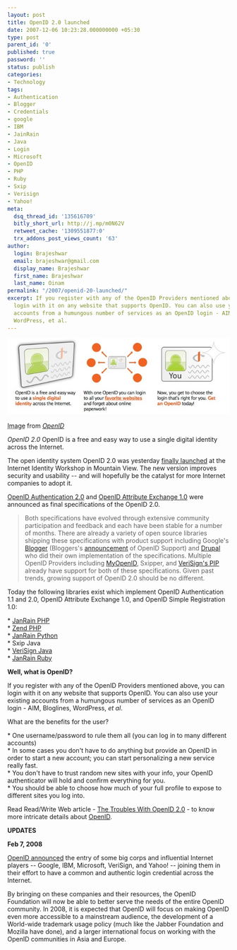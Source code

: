 ```yaml
---
layout: post
title: OpenID 2.0 launched
date: 2007-12-06 10:23:28.000000000 +05:30
type: post
parent_id: '0'
published: true
password: ''
status: publish
categories:
- Technology
tags:
- Authentication
- Blogger
- Credentials
- google
- IBM
- JainRain
- Java
- Login
- Microsoft
- OpenID
- PHP
- Ruby
- Sxip
- Verisign
- Yahoo!
meta:
  dsq_thread_id: '135616709'
  bitly_short_url: http://j.mp/m0N62V
  retweet_cache: '1309551877:0'
  trx_addons_post_views_count: '63'
author:
  login: Brajeshwar
  email: brajeshwar@gmail.com
  display_name: Brajeshwar
  first_name: Brajeshwar
  last_name: Oinam
permalink: "/2007/openid-20-launched/"
excerpt: If you register with any of the OpenID Providers mentioned above, you can
  login with it on any website that supports OpenID. You can also use your existing
  accounts from a humungous number of services as an OpenID login - AIM, Bloglines,
  WordPress, et al.
---
```

<div class="figure"><img src="/static/2007/12/openid.jpg" alt="OpenID" />
<p class="credit"><abbr class="type" title="Image">Image</abbr> from <cite><a href="http://www.openid.net/">OpenID</a></cite></p>
<p class="caption"><em class="title">OpenID 2.0</em> OpenID is a free and easy way to use a single digital identity across the Internet.</p>
</div>
<p>The open identity system OpenID 2.0 was yesterday <a href="http://openid.net/2007/12/05/openid-2_0-final-ly/">finally launched</a> at the Internet Identity Workshop in Mountain View. The new version improves security and usability -- and will hopefully be the catalyst for more Internet companies to adopt it.</p>

<p><a href="http://openid.net/specs/openid-authentication-2_0.html">OpenID Authentication 2.0</a> and <a href="http://openid.net/specs/openid-attribute-exchange-1_0.html">OpenID Attribute Exchange 1.0</a> were announced as final specifications of the OpenID 2.0.</p>
<blockquote><p>Both specifications have evolved through extensive community participation and feedback and each have been stable for a number of months. There are already a variety of open source libraries shipping these specifications with product support including Google's <a href="http://www.blogger.com/">Blogger</a> (Bloggers's <a href="http://bloggerindraft.blogspot.com/2007/11/new-feature-openid-commenting.html">announcement</a> of OpenID Support) and <a href="http://drupal.org/">Drupal</a> who did their own implementation of the specifications. Multiple OpenID Providers including <a href="http://www.myopenid.com/">MyOpenID</a>, Sxipper, and <a href="http://pip.verisignlabs.com/">VeriSign's PIP</a> already have support for both of these specifications. Given past trends, growing support of OpenID 2.0 should be no different.</p></blockquote>
<p>Today the following libraries exist which implement OpenID Authentication 1.1 and 2.0, OpenID Attribute Exchange 1.0, and OpenID Simple Registration 1.0:</p>
<p>* <a href="http://openidenabled.com/php-openid/">JanRain PHP</a><br />
* <a href="http://framework.zend.com/fisheye/browse/Zend_Framework/trunk/library/Zend/OpenId">Zend PHP</a><br />
* <a href="http://openidenabled.com/python-openid/">JanRain Python</a><br />
* Sxip Java<br />
* <a href="http://code.google.com/p/joid/">VeriSign Java</a><br />
* <a href="http://openidenabled.com/ruby-openid/">JanRain Ruby</a></p>
<p><strong>Well, what is OpenID?</strong></p>
<p>If you register with any of the OpenID Providers mentioned above, you can login with it on any website that supports OpenID. You can also use your existing accounts from a humungous number of services as an OpenID login - AIM, Bloglines, WordPress, <em>et al</em>.</p>
<p>What are the benefits for the user?</p>
<p>* One username/password to rule them all (you can log in to many different accounts)<br />
* In some cases you don't have to do anything but provide an OpenID in order to start a new account; you can start personalizing a new service really fast.<br />
* You don't have to trust random new sites with your info, your OpenID authenticator will hold and confirm everything for you.<br />
* You should be able to choose how much of your full profile to expose to different sites you log into.</p>
<p>Read Read/Write Web article - <a href="http://www.readwriteweb.com/archives/the_troubles_with_openid_20.php">The Troubles With OpenID 2.0</a> - to know more intricate details about <a href="http://www.openid.net/">OpenID</a>.</p>
<p><strong>UPDATES</strong></p>
<p><strong>Feb 7, 2008</strong></p>
<p><a href="http://openid.net/2008/02/07/evolving-the-openid-foundation-board/">OpenID announced</a> the entry of some big corps and influential Internet players -- Google, IBM, Microsoft, VeriSign, and Yahoo! -- joining them in their effort to have a common and authentic login credential across the Internet.</p>
<p>By bringing on these companies and their resources, the OpenID Foundation will now be able to better serve the needs of  the entire OpenID community. In 2008, it is expected that OpenID will focus on making OpenID even more accessible to a mainstream audience, the development of a World-wide trademark usage policy (much like the Jabber Foundation and Mozilla have done), and a larger international focus on working with the OpenID communities in Asia and Europe.</p>
